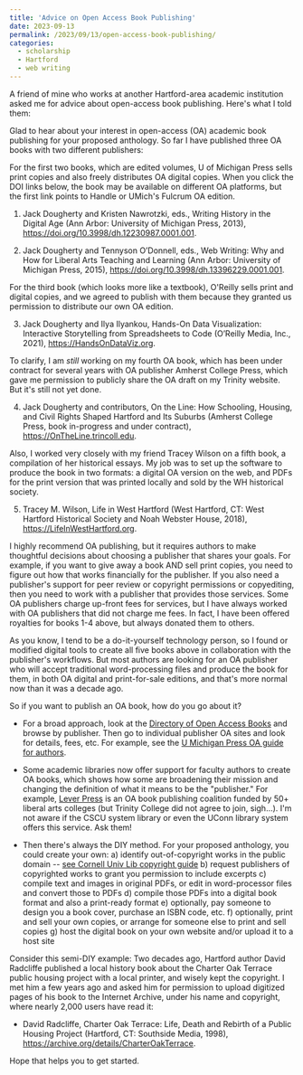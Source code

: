 ```yaml
---
title: 'Advice on Open Access Book Publishing'
date: 2023-09-13
permalink: /2023/09/13/open-access-book-publishing/
categories:
  - scholarship
  - Hartford
  - web writing
---
```

A friend of mine who works at another Hartford-area academic institution asked me for advice about open-access book publishing. Here's what I told them:

Glad to hear about your interest in open-access (OA) academic book publishing for your proposed anthology. So far I have published three OA books with two different publishers:

For the first two books, which are edited volumes, U of Michigan Press sells print copies and also freely distributes OA digital copies. When you click the DOI links below, the book may be available on different OA platforms, but the first link points to Handle or UMich's Fulcrum OA edition.

1) Jack Dougherty and Kristen Nawrotzki, eds., Writing History in the Digital Age (Ann Arbor: University of Michigan Press, 2013), <https://doi.org/10.3998/dh.12230987.0001.001>.

2) Jack Dougherty and Tennyson O’Donnell, eds., Web Writing: Why and How for Liberal Arts Teaching and Learning (Ann Arbor: University of Michigan Press, 2015), <https://doi.org/10.3998/dh.13396229.0001.001>.

For the third book (which looks more like a textbook), O'Reilly sells print and digital copies, and we agreed to publish with them because they granted us permission to distribute our own OA edition.

3) Jack Dougherty and Ilya Ilyankou, Hands-On Data Visualization: Interactive Storytelling from Spreadsheets to Code (O’Reilly Media, Inc., 2021), <https://HandsOnDataViz.org>.

To clarify, I am *still* working on my fourth OA book, which has been under contract for several years with OA publisher Amherst College Press, which gave me permission to publicly share the OA draft on my Trinity website. But it's still not yet done.

4) Jack Dougherty and contributors, On the Line: How Schooling, Housing, and Civil Rights Shaped Hartford and Its Suburbs (Amherst College Press, book in-progress and under contract), <https://OnTheLine.trincoll.edu>.

Also, I worked very closely with my friend Tracey Wilson on a fifth book, a compilation of her historical essays. My job was to set up the software to produce the book in two formats: a digital OA version on the web, and PDFs for the print version that was printed locally and sold by the WH historical society.

5) Tracey M. Wilson, Life in West Hartford (West Hartford, CT: West Hartford Historical Society and Noah Webster House, 2018), <https://LifeInWestHartford.org>.

I highly recommend OA publishing, but it requires authors to make thoughtful decisions about choosing a publisher that shares your goals. For example, if you want to give away a book AND sell print copies, you need to figure out how that works financially for the publisher. If you also need a publisher's support for peer review or copyright permissions or copyediting, then you need to work with a publisher that provides those services. Some OA publishers charge up-front fees for services, but I have always worked with OA publishers that did not charge me fees. In fact, I have been offered royalties for books 1-4 above, but always donated them to others.

As you know, I tend to be a do-it-yourself technology person, so I found or modified digital tools to create all five books above in collaboration with the publisher's workflows. But most authors are looking for an OA publisher who will accept traditional word-processing files and produce the book for them, in both OA digital and print-for-sale editions, and that's more normal now than it was a decade ago.

So if you want to publish an OA book, how do you go about it?

- For a broad approach, look at the [Directory of Open Access Books](https://www.doabooks.org/) and browse by publisher. Then go to individual publisher OA sites and look for details, fees, etc. For example, see the [U Michigan Press OA guide for authors](https://press.umich.edu/Open-Access).

- Some academic libraries now offer support for faculty authors to create OA books, which shows how some are broadening their mission and changing the definition of what it means to be the "publisher." For example, [Lever Press](https://www.leverpress.org/) is an OA book publishing coalition funded by 50+ liberal arts colleges (but Trinity College did not agree to join, sigh...). I'm not aware if the CSCU system library or even the UConn library system offers this service. Ask them!

- Then there's always the DIY method. For your proposed anthology, you could create your own:
a) identify out-of-copyright works in the public domain -- [see Cornell Univ Lib copyright guide](https://guides.library.cornell.edu/copyright/publicdomain)
b) request publishers of copyrighted works to grant you permission to include excerpts
c) compile text and images in original PDFs, or edit in word-processor files and convert those to PDFs
d) compile those PDFs into a digital book format and also a print-ready format
e) optionally, pay someone to design you a book cover, purchase an ISBN code, etc.
f) optionally, print and sell your own copies, or arrange for someone else to print and sell copies
g) host the digital book on your own website and/or upload it to a host site

Consider this semi-DIY example: Two decades ago, Hartford author David Radcliffe published a local history book about the Charter Oak Terrace public housing project with a local printer, and wisely kept the copyright. I met him a few years ago and asked him for permission to upload digitized pages of his book to the Internet Archive, under his name and copyright, where nearly 2,000 users have read it:

- David Radcliffe, Charter Oak Terrace: Life, Death and Rebirth of a Public Housing Project (Hartford, CT: Southside Media, 1998), <https://archive.org/details/CharterOakTerrace>.

Hope that helps you to get started.
